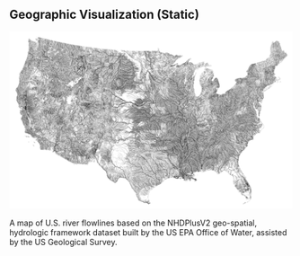 ##  Geographic Visualization (Static)

![](/images/vis/68747470733a2f2f662e636c6f75642e6769746875622e636f6d2f6173736574732f3233303534312f3532323435332f35353639363964342d633033312d313165322d386338382d3034333533643639626235642e706e67.png) <!-- .element width="70%" -->

<p>
<span>
A map of U.S. river flowlines based on the NHDPlusV2 geo-spatial, hydrologic framework dataset built by the US EPA Office of Water, assisted by the US Geological Survey.
</span><!-- .element: class="caption" -->
</p><!-- .element: class="caption-wrapper" -->
